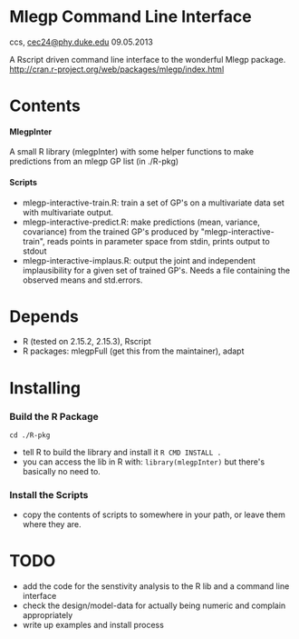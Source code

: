 Mlegp Command Line Interface
==============================

ccs, cec24@phy.duke.edu
09.05.2013

A Rscript driven command line interface to the wonderful Mlegp package.
http://cran.r-project.org/web/packages/mlegp/index.html

Contents
=======

#### MlegpInter
A small R library (mlegpInter) with some helper functions to make
predictions from an mlegp GP list (in ./R-pkg)

#### Scripts
- mlegp-interactive-train.R: train a set of GP's on a multivariate
  data set with multivariate output.
- mlegp-interactive-predict.R: make predictions (mean, variance,
  covariance) from the trained GP's produced by
  "mlegp-interactive-train", reads points in parameter space from
  stdin, prints output to stdout
- mlegp-interactive-implaus.R: output the joint and independent
  implausibility for a given set of trained GP's. Needs a file
  containing the observed means and std.errors.

Depends
=======

- R (tested on 2.15.2, 2.15.3), Rscript
- R packages: mlegpFull (get this from the maintainer), adapt


Installing
=========

### Build the R Package

`cd ./R-pkg`
- tell R to build the library and install it
`R CMD INSTALL .`
- you can access the lib in R with:
`library(mlegpInter)`
but there's basically no need to.

### Install the Scripts

- copy the contents of scripts to somewhere in your path, or leave
  them where they are.


TODO
=====

- add the code for the senstivity analysis to the R lib and a command line interface
- check the design/model-data for actually being numeric and complain appropriately
- write up examples and install process

